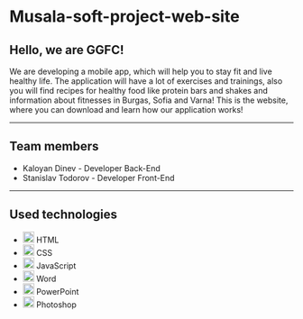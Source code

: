 # Musala-soft-project-web-site

## Hello, we are GGFC!

We are developing a mobile app, which will help you to stay fit and live healthy life. The application will have a lot of exercises and trainings, also you will find recipes for healthy food like protein bars and shakes and information about fitnesses in Burgas, Sofia and Varna! This is the website, where you can download and learn how our application works!

---

## Team members
- Kaloyan Dinev - Developer Back-End
- Stanislav Todorov - Developer Front-End

---

## Used technologies
- <img src="https://media.discordapp.net/attachments/861965650653478912/861965741015433266/download.png" width="20"> HTML
- <img src="https://media.discordapp.net/attachments/861965650653478912/861966222258208768/919826.png" width="20"> CSS
- <img src="https://media.discordapp.net/attachments/861965650653478912/861966600856272946/JavaScript-Logo.png" width="20"> JavaScript
- <img src="https://media.discordapp.net/attachments/815253581149896790/818133539903111188/Microsoft_Word_logo.png" width="20"> Word
- <img src="https://media.discordapp.net/attachments/815253581149896790/818136011359518780/kisspng-microsoft-powerpoint-computer-software-microsoft-o-5b3b3927c75c49.3318087715306079118166-rem.png" width="20"> PowerPoint
- <img src="https://media.discordapp.net/attachments/815253581149896790/818130499204939866/788px-Adobe_Photoshop_CC_icon.svg.png?width=555&height=541" width="20"> Photoshop
